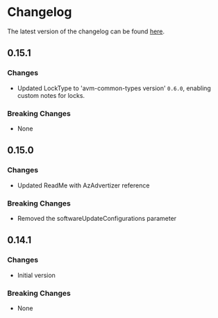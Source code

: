 # Changelog

The latest version of the changelog can be found [here](https://github.com/Azure/bicep-registry-modules/blob/main/avm/res/automation/automation-account/CHANGELOG.md).

## 0.15.1

### Changes

- Updated LockType to 'avm-common-types version' `0.6.0`, enabling custom notes for locks.

### Breaking Changes

- None

## 0.15.0

### Changes

- Updated ReadMe with AzAdvertizer reference

### Breaking Changes

- Removed the softwareUpdateConfigurations parameter

## 0.14.1

### Changes

- Initial version

### Breaking Changes

- None

